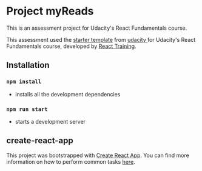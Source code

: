 # Project myReads

This is an assessment project for Udacity's React Fundamentals course.

This assessment used the [starter template](https://github.com/udacity/reactnd-project-myreads-starter) from [udacity ](https://github.com/udacity/) for Udacity's React Fundamentals course, developed by [React Training](https://reacttraining.com).

## Installation

### `npm install`
* installs all the development dependencies

### `npm run start`
* starts a development server

## create-react-app

This project was bootstrapped with [Create React App](https://github.com/facebookincubator/create-react-app). You can find more information on how to perform common tasks [here](https://github.com/facebookincubator/create-react-app/blob/master/packages/react-scripts/template/README.md).
